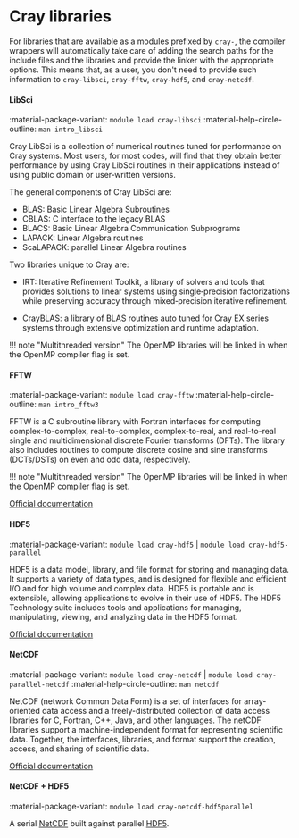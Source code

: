 # Cray libraries

[1]: #cray-libraries
[2]: #libraries-supported-by-the-lust

[doc-fftw]: http://www.fftw.org/fftw3_doc/
[doc-hdf5]: https://portal.hdfgroup.org/display/HDF5/Learning+the+Basics
[doc-netcdf]: https://www.unidata.ucar.edu/software/netcdf/docs/
[doc-openblas]: https://github.com/xianyi/OpenBLAS/wiki/User-Manual
[doc-blis]: https://github.com/flame/blis/wiki

For libraries that are available as a modules prefixed by `cray-`, the compiler
wrappers will automatically take care of adding the search paths for the
include files and the libraries and provide the linker with the appropriate
options. This means that, as a user, you don't need to provide such information
to `cray-libsci`, `cray-fftw`, `cray-hdf5`, and `cray-netcdf`.

[libsci]: #libsci
[fftw]: #fftw
[hdf5]: #hdf5
[netcdf]: #netcdf
[netcdf-hdf5]: #netcdf-hdf5

#### LibSci

:material-package-variant: `module load cray-libsci`
:material-help-circle-outline: `man intro_libsci`

Cray LibSci is a collection of numerical routines tuned for performance on Cray
systems. Most users, for most codes, will find that they obtain better
performance by using Cray LibSci routines in their applications instead of
using public domain or user‐written versions.

The general components of Cray LibSci are:

- BLAS: Basic Linear Algebra Subroutines
- CBLAS: C interface to the legacy BLAS
- BLACS: Basic Linear Algebra Communication Subprograms
- LAPACK: Linear Algebra routines
- ScaLAPACK: parallel Linear Algebra routines

Two libraries unique to Cray are:

- IRT: Iterative Refinement Toolkit, a library of solvers and tools that
  provides solutions to linear systems using single‐precision factorizations
  while preserving accuracy through mixed‐precision iterative refinement.

- CrayBLAS: a library of BLAS routines auto tuned for Cray EX series systems
  through extensive optimization and runtime adaptation.

!!! note "Multithreaded version"
    The OpenMP libraries will be linked in when the OpenMP compiler flag is set.

#### FFTW

:material-package-variant: `module load cray-fftw`
:material-help-circle-outline: `man intro_fftw3`

FFTW is a C subroutine library with Fortran interfaces for computing
complex-to-complex, real-to-complex, complex-to-real, and real-to-real single
and multidimensional discrete Fourier transforms (DFTs). The library also
includes routines to compute discrete cosine and sine transforms (DCTs/DSTs) on
even and odd data, respectively.

!!! note "Multithreaded version"
    The OpenMP libraries will be linked in when the OpenMP compiler flag is set.

[Official documentation][doc-fftw]

#### HDF5

:material-package-variant: `module load cray-hdf5` | `module load cray-hdf5-parallel`

HDF5 is a data model, library, and file format for storing and managing data.
It supports a variety of data types, and is designed for flexible and efficient
I/O and for high volume and complex data. HDF5 is portable and is extensible,
allowing applications to evolve in their use of HDF5. The HDF5 Technology suite
includes tools and applications for managing, manipulating, viewing, and
analyzing data in the HDF5 format.

[Official documentation][doc-hdf5]

#### NetCDF

:material-package-variant: `module load cray-netcdf` | `module load cray-parallel-netcdf`
:material-help-circle-outline: `man netcdf`

NetCDF (network Common Data Form) is a set of interfaces for array-oriented
data access and a freely-distributed collection of data access libraries for C,
Fortran, C++, Java, and other languages. The netCDF libraries support a
machine-independent format for representing scientific data. Together, the
interfaces, libraries, and format support the creation, access, and sharing of
scientific data.

[Official documentation][doc-netcdf]

#### NetCDF + HDF5

:material-package-variant: `module load cray-netcdf-hdf5parallel`

A serial [NetCDF][netcdf] built against parallel [HDF5][hdf5].
